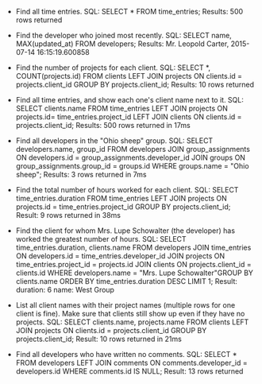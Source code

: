- Find all time entries.
SQL:
    SELECT *
    FROM time_entries;
Results:
    500 rows returned 

- Find the developer who joined most recently.
SQL:
    SELECT name, MAX(updated_at)
    FROM developers;
Results:
    Mr. Leopold Carter, 2015-07-14 16:15:19.600858

- Find the number of projects for each client.
SQL: 
    SELECT *, COUNT(projects.id)
    FROM clients
    LEFT JOIN projects
    ON clients.id = projects.client_id
    GROUP BY projects.client_id;
Results:
    10 rows returned

- Find all time entries, and show each one's client name next to it.
SQL:
    SELECT clients.name
    FROM time_entries
    LEFT JOIN projects
    ON projects.id= time_entries.project_id
    LEFT JOIN clients
    ON clients.id = projects.client_id;
Results:
    500 rows returned in 17ms 

- Find all developers in the "Ohio sheep" group.
SQL:
    SELECT developers.name, group_id
    FROM developers
    JOIN group_assignments
    ON developers.id = group_assignments.developer_id
    JOIN groups
    ON group_assignments.group_id = groups.id
    WHERE groups.name = "Ohio sheep";
Results:
    3 rows returned in 7ms
    
- Find the total number of hours worked for each client.
SQL: 
    SELECT time_entries.duration
    FROM time_entries
    LEFT JOIN projects
    ON projects.id = time_entries.project_id
    GROUP BY projects.client_id;
Result:
    9 rows returned in 38ms

- Find the client for whom Mrs. Lupe Schowalter (the developer) has worked the greatest number of hours.
SQL:
    SELECT time_entries.duration, clients.name
    FROM developers 
    JOIN time_entries ON developers.id = time_entries.developer_id 
    JOIN projects ON time_entries.project_id = projects.id
    JOIN clients ON projects.client_id = clients.id
    WHERE developers.name = "Mrs. Lupe Schowalter"GROUP BY clients.name
    ORDER BY time_entries.duration DESC
    LIMIT 1;
Result:
    duration: 6 name: West Group

- List all client names with their project names (multiple rows for one client is fine).  Make sure that clients still show up even if they have no projects.
SQL:
    SELECT clients.name, projects.name
    FROM clients
    LEFT JOIN projects 
    ON clients.id = projects.client_id
    GROUP BY projects.client_id;
Result:
    10 rows returned in 21ms

- Find all developers who have written no comments.
SQL:
    SELECT *
    FROM developers
    LEFT JOIN comments 
    ON comments.developer_id = developers.id
    WHERE comments.id IS NULL;
Result:
    13 rows returned